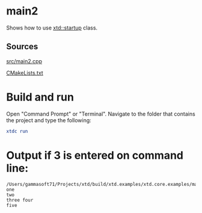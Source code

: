 # main2

Shows how to use [xtd::startup](https://codedocs.xyz/gammasoft71/xtd/startup_8h.html) class.

## Sources

[src/main2.cpp](src/main2.cpp)

[CMakeLists.txt](CMakeLists.txt)

# Build and run

Open "Command Prompt" or "Terminal". Navigate to the folder that contains the project and type the following:

```cmake
xtdc run
```

# Output if 3 is entered on command line:

```
/Users/gammasoft71/Projects/xtd/build/xtd.examples/xtd.core.examples/mains/main1/Debug/main2
one
two
three four
five
```

